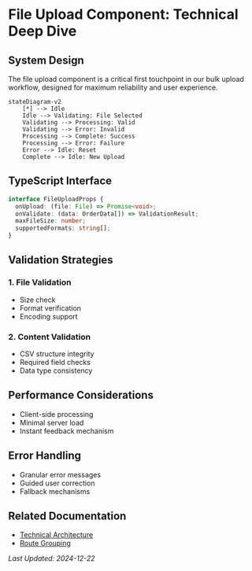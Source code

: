 # File Upload Component: Technical Deep Dive

## System Design

The file upload component is a critical first touchpoint in our bulk upload workflow, designed for maximum reliability and user experience.

```mermaid
stateDiagram-v2
    [*] --> Idle
    Idle --> Validating: File Selected
    Validating --> Processing: Valid
    Validating --> Error: Invalid
    Processing --> Complete: Success
    Processing --> Error: Failure
    Error --> Idle: Reset
    Complete --> Idle: New Upload
```

## TypeScript Interface

```typescript
interface FileUploadProps {
  onUpload: (file: File) => Promise<void>;
  onValidate: (data: OrderData[]) => ValidationResult;
  maxFileSize: number;
  supportedFormats: string[];
}
```

## Validation Strategies

### 1. File Validation
- Size check
- Format verification
- Encoding support

### 2. Content Validation
- CSV structure integrity
- Required field checks
- Data type consistency

## Performance Considerations
- Client-side processing
- Minimal server load
- Instant feedback mechanism

## Error Handling
- Granular error messages
- Guided user correction
- Fallback mechanisms

## Related Documentation
- [Technical Architecture](/technical/architecture.md)
- [Route Grouping](/technical/components/route-grouping.md)

*Last Updated: 2024-12-22*
